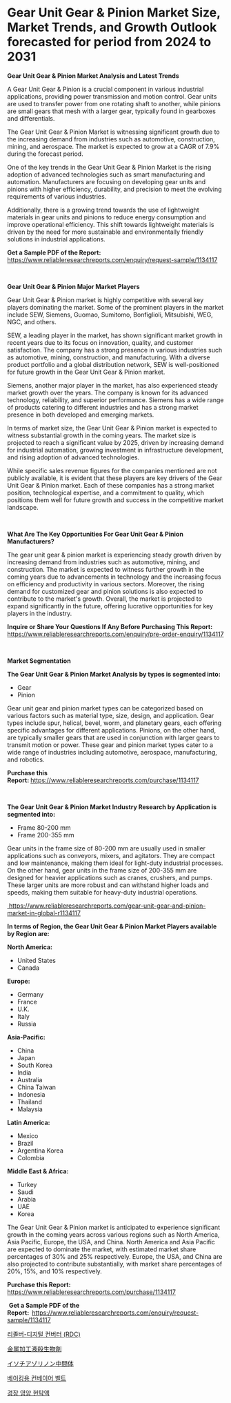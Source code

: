 <p><h1>Gear Unit Gear & Pinion Market Size, Market Trends, and Growth Outlook forecasted for period from 2024 to 2031</h1></p><p><strong>Gear Unit Gear & Pinion Market Analysis and Latest Trends</strong></p>
<p><p>A Gear Unit Gear & Pinion is a crucial component in various industrial applications, providing power transmission and motion control. Gear units are used to transfer power from one rotating shaft to another, while pinions are small gears that mesh with a larger gear, typically found in gearboxes and differentials.</p><p>The Gear Unit Gear & Pinion Market is witnessing significant growth due to the increasing demand from industries such as automotive, construction, mining, and aerospace. The market is expected to grow at a CAGR of 7.9% during the forecast period.</p><p>One of the key trends in the Gear Unit Gear & Pinion Market is the rising adoption of advanced technologies such as smart manufacturing and automation. Manufacturers are focusing on developing gear units and pinions with higher efficiency, durability, and precision to meet the evolving requirements of various industries.</p><p>Additionally, there is a growing trend towards the use of lightweight materials in gear units and pinions to reduce energy consumption and improve operational efficiency. This shift towards lightweight materials is driven by the need for more sustainable and environmentally friendly solutions in industrial applications.</p></p>
<p><strong>Get a Sample PDF of the Report:&nbsp;</strong> <a href="https://www.reliableresearchreports.com/enquiry/request-sample/1134117">https://www.reliableresearchreports.com/enquiry/request-sample/1134117</a></p>
<p>&nbsp;</p>
<p><strong>Gear Unit Gear & Pinion Major Market Players</strong></p>
<p><p>Gear Unit Gear & Pinion market is highly competitive with several key players dominating the market. Some of the prominent players in the market include SEW, Siemens, Guomao, Sumitomo, Bonfiglioli, Mitsubishi, WEG, NGC, and others.</p><p>SEW, a leading player in the market, has shown significant market growth in recent years due to its focus on innovation, quality, and customer satisfaction. The company has a strong presence in various industries such as automotive, mining, construction, and manufacturing. With a diverse product portfolio and a global distribution network, SEW is well-positioned for future growth in the Gear Unit Gear & Pinion market.</p><p>Siemens, another major player in the market, has also experienced steady market growth over the years. The company is known for its advanced technology, reliability, and superior performance. Siemens has a wide range of products catering to different industries and has a strong market presence in both developed and emerging markets.</p><p>In terms of market size, the Gear Unit Gear & Pinion market is expected to witness substantial growth in the coming years. The market size is projected to reach a significant value by 2025, driven by increasing demand for industrial automation, growing investment in infrastructure development, and rising adoption of advanced technologies.</p><p>While specific sales revenue figures for the companies mentioned are not publicly available, it is evident that these players are key drivers of the Gear Unit Gear & Pinion market. Each of these companies has a strong market position, technological expertise, and a commitment to quality, which positions them well for future growth and success in the competitive market landscape.</p></p>
<p>&nbsp;</p>
<p><strong>What Are The Key Opportunities For Gear Unit Gear & Pinion Manufacturers?</strong></p>
<p><p>The gear unit gear & pinion market is experiencing steady growth driven by increasing demand from industries such as automotive, mining, and construction. The market is expected to witness further growth in the coming years due to advancements in technology and the increasing focus on efficiency and productivity in various sectors. Moreover, the rising demand for customized gear and pinion solutions is also expected to contribute to the market's growth. Overall, the market is projected to expand significantly in the future, offering lucrative opportunities for key players in the industry.</p></p>
<p><strong>Inquire or Share Your Questions If Any Before Purchasing This Report:</strong> <a href="https://www.reliableresearchreports.com/enquiry/pre-order-enquiry/1134117">https://www.reliableresearchreports.com/enquiry/pre-order-enquiry/1134117</a></p>
<p>&nbsp;</p>
<p><strong>Market Segmentation</strong></p>
<p><strong>The Gear Unit Gear & Pinion Market Analysis by types is segmented into:</strong></p>
<p><ul><li>Gear</li><li>Pinion</li></ul></p>
<p><p>Gear unit gear and pinion market types can be categorized based on various factors such as material type, size, design, and application. Gear types include spur, helical, bevel, worm, and planetary gears, each offering specific advantages for different applications. Pinions, on the other hand, are typically smaller gears that are used in conjunction with larger gears to transmit motion or power. These gear and pinion market types cater to a wide range of industries including automotive, aerospace, manufacturing, and robotics.</p></p>
<p><strong>Purchase this Report:&nbsp;</strong><a href="https://www.reliableresearchreports.com/purchase/1134117">https://www.reliableresearchreports.com/purchase/1134117</a></p>
<p>&nbsp;</p>
<p><strong>The Gear Unit Gear & Pinion Market Industry Research by Application is segmented into:</strong></p>
<p><ul><li>Frame 80-200 mm</li><li>Frame 200-355 mm</li></ul></p>
<p><p>Gear units in the frame size of 80-200 mm are usually used in smaller applications such as conveyors, mixers, and agitators. They are compact and low maintenance, making them ideal for light-duty industrial processes. On the other hand, gear units in the frame size of 200-355 mm are designed for heavier applications such as cranes, crushers, and pumps. These larger units are more robust and can withstand higher loads and speeds, making them suitable for heavy-duty industrial operations.</p></p>
<p><a href="https://www.reliableresearchreports.com/gear-unit-gear-and-pinion-market-in-global-r1134117">&nbsp;https://www.reliableresearchreports.com/gear-unit-gear-and-pinion-market-in-global-r1134117</a></p>
<p><strong>In terms of Region, the Gear Unit Gear & Pinion Market Players available by Region are:</strong></p>
<p>
    <p> <strong> North America: </strong>
        <ul>
            <li>United States</li>
            <li>Canada</li>
        </ul>
        </p> 
    <p> <strong> Europe: </strong>
        <ul>
            <li>Germany</li>
            <li>France</li>
            <li>U.K.</li>
            <li>Italy</li>
            <li>Russia</li>
        </ul>
        </p> 
    <p> <strong> Asia-Pacific: </strong>
        <ul>
            <li>China</li>
            <li>Japan</li>
            <li>South Korea</li>
            <li>India</li>
            <li>Australia</li>
            <li>China Taiwan</li>
            <li>Indonesia</li>
            <li>Thailand</li>
            <li>Malaysia</li>
        </ul>
        </p> 
    <p> <strong> Latin America: </strong>
        <ul>
            <li>Mexico</li>
            <li>Brazil</li>
            <li>Argentina Korea</li>
            <li>Colombia</li>
        </ul>
        </p> 
    <p> <strong> Middle East & Africa: </strong>
        <ul>
            <li>Turkey</li>
            <li>Saudi</li>
            <li>Arabia</li>
            <li>UAE</li>
            <li>Korea</li>
        </ul>
    </p>
    </p>
<p><p>The Gear Unit Gear & Pinion market is anticipated to experience significant growth in the coming years across various regions such as North America, Asia Pacific, Europe, the USA, and China. North America and Asia Pacific are expected to dominate the market, with estimated market share percentages of 30% and 25% respectively. Europe, the USA, and China are also projected to contribute substantially, with market share percentages of 20%, 15%, and 10% respectively.</p></p>
<p><strong>Purchase this Report: </strong><a href="https://www.reliableresearchreports.com/purchase/1134117">https://www.reliableresearchreports.com/purchase/1134117</a></p>
<p>&nbsp;<strong>Get a Sample PDF of the Report:&nbsp;&nbsp;</strong><a href="https://www.reliableresearchreports.com/enquiry/request-sample/1134117">https://www.reliableresearchreports.com/enquiry/request-sample/1134117</a></p>
<p><strong></strong></p>
<p><p><a href="https://github.com/OliverBarry1954/Market-Research-Report-List-1/blob/main/578564097529.md">리졸버-디지털 컨버터 (RDC)</a></p><p><a href="https://github.com/one-cool-chick/Market-Research-Report-List-1/blob/main/7581586103978.md">金属加工液殺生物剤</a></p><p><a href="https://github.com/luffiazaza/Market-Research-Report-List-1/blob/main/6329131103977.md">イソチアゾリノン中間体</a></p><p><a href="https://github.com/asratman/Market-Research-Report-List-1/blob/main/152083797528.md">베이킹용 컨베이어 벨트</a></p><p><a href="https://medium.com/@toreygrimes2022/%EB%82%B4%EB%A5%99-%EC%98%81%EC%96%91-suspension-%EC%8B%9C%EC%9E%A5-%EC%8B%9C%EC%9E%A5-%EC%A0%90%EC%9C%A0%EC%9C%A8-%EC%8B%9C%EC%9E%A5-%EB%8F%99%ED%96%A5-%EB%B0%8F-%EB%AF%B8%EB%9E%98-%EC%84%B1%EC%9E%A5-%ED%83%90%EC%83%89-a6ba1507daf6">경장 영양 현탁액</a></p></p>